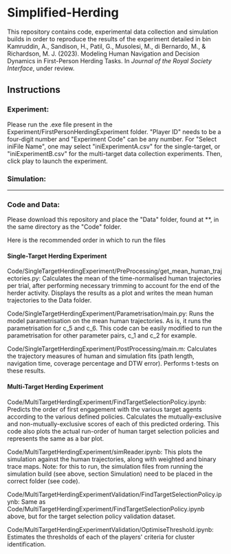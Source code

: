 # Simplified-Herding
This repository contains code, experimental data collection and simulation builds in order to reproduce the results of the experiment detailed in bin Kamruddin, A., Sandison, H., Patil, G., Musolesi, M., di Bernardo, M., & Richardson, M. J. (2023). Modeling Human Navigation and Decision Dynamics in First-Person Herding Tasks. In *Journal of the Royal Society Interface*, under review.

## Instructions


### Experiment: 
Please run the .exe file present in the Experiment/FirstPersonHerdingExperiment folder. "Player ID" needs to be a four-digit number and "Experiment Code" can be any number. For "Select iniFile Name", one may select "iniExperimentA.csv" for the single-target, or "iniExperimentB.csv" for the multi-target data collection experiments. Then, click play to launch the experiment.

### Simulation: 
***

### Code and Data: 

Please download this repository and place the "Data" folder, found at **, in the same directory as the "Code" folder. 

Here is the recommended order in which to run the files

#### Single-Target Herding Experiment

Code/SingleTargetHerdingExperiment/PreProcessing/get_mean_human_trajectories.py:
Calculates the mean of the time-normalised human trajectories per trial, after performing necessary trimming to account for the end of the herder activity. Displays the results as a plot and writes the mean human trajectories to the Data folder.

Code/SingleTargetHerdingExperiment/Parametrisation/main.py:
Runs the model parametrisation on the mean human trajectories. As is, it runs the parametrisation for c_5 and c_6. This code can be easily modified to run the parametrisation for other parameter pairs, c_1 and c_2 for example. 

Code/SingleTargetHerdingExperiment/PostProcessing/main.m:
Calculates the trajectory measures of human and simulation fits (path length, navigation time, coverage percentage and DTW error). Performs t-tests on these results.

#### Multi-Target Herding Experiment

Code/MultiTargetHerdingExperiment/FindTargetSelectionPolicy.ipynb:
Predicts the order of first engagement with the various target agents according to the various defined policies. Calculates the mutually-exclusive and non-mutually-exclusive scores of each of this predicted ordering. This code also plots the actual run-order of human target selection policies and represents the same as a bar plot.

Code/MultiTargetHerdingExperiment/simReader.ipynb:
This plots the simulation against the human trajectories, along with weighted and binary trace maps.
Note: for this to run, the simulation files from running the simulation build (see above, section Simulation) need to be placed in the correct folder (see code). 

Code/MultiTargetHerdingExperimentValidation/FindTargetSelectionPolicy.ipynb:
Same as Code/MultiTargetHerdingExperiment/FindTargetSelectionPolicy.ipynb above, but for the target selection policy validation dataset.

Code/MultiTargetHerdingExperimentValidation/OptimiseThreshold.ipynb:
Estimates the thresholds of each of the players' criteria for cluster identification.




